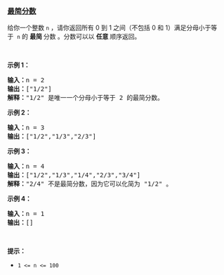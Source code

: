 ### [最简分数](https://leetcode-cn.com/problems/simplified-fractions)

<p>给你一个整数&nbsp;<code>n</code>&nbsp;，请你返回所有 0 到 1 之间（不包括 0 和 1）满足分母小于等于&nbsp;&nbsp;<code>n</code>&nbsp;的 <strong>最简&nbsp;</strong>分数&nbsp;。分数可以以 <strong>任意&nbsp;</strong>顺序返回。</p>

<p>&nbsp;</p>

<p><strong>示例 1：</strong></p>

<pre><strong>输入：</strong>n = 2
<strong>输出：</strong>[&quot;1/2&quot;]
<strong>解释：</strong>&quot;1/2&quot; 是唯一一个分母小于等于 2 的最简分数。</pre>

<p><strong>示例 2：</strong></p>

<pre><strong>输入：</strong>n = 3
<strong>输出：</strong>[&quot;1/2&quot;,&quot;1/3&quot;,&quot;2/3&quot;]
</pre>

<p><strong>示例 3：</strong></p>

<pre><strong>输入：</strong>n = 4
<strong>输出：</strong>[&quot;1/2&quot;,&quot;1/3&quot;,&quot;1/4&quot;,&quot;2/3&quot;,&quot;3/4&quot;]
<strong>解释：</strong>&quot;2/4&quot; 不是最简分数，因为它可以化简为 &quot;1/2&quot; 。</pre>

<p><strong>示例 4：</strong></p>

<pre><strong>输入：</strong>n = 1
<strong>输出：</strong>[]
</pre>

<p>&nbsp;</p>

<p><strong>提示：</strong></p>

<ul>
	<li><code>1 &lt;= n &lt;= 100</code></li>
</ul>
